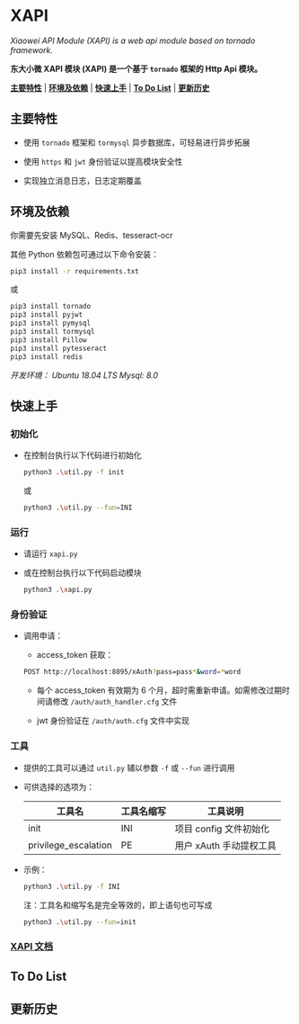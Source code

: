 # XAPI

_Xiaowei API Module (XAPI) is a web api module based on tornado framework._

**东大小微 XAPI 模块 (XAPI) 是一个基于 `tornado` 框架的 Http Api 模块。**

[**主要特性**](#主要特性) |
[**环境及依赖**](#环境及依赖) |
[**快速上手**](#快速上手) |
[**To Do List**](#To-Do-List) |
[**更新历史**](#更新历史)

## 主要特性

- 使用 `tornado` 框架和 `tormysql` 异步数据库，可轻易进行异步拓展

- 使用 `https` 和 `jwt` 身份验证以提高模块安全性

- 实现独立消息日志，日志定期覆盖

## 环境及依赖

你需要先安装 MySQL、Redis、tesseract-ocr

其他 Python 依赖包可通过以下命令安装：

```bash
pip3 install -r requirements.txt
```

或

```bash
pip3 install tornado
pip3 install pyjwt
pip3 install pymysql
pip3 install tormysql
pip3 install Pillow
pip3 install pytesseract
pip3 install redis
```

_开发环境： Ubuntu 18.04 LTS_
_Mysql: 8.0_

## 快速上手

### 初始化

- 在控制台执行以下代码进行初始化

  ```bash
  python3 .\util.py -f init
  ```

  或

  ```bash
  python3 .\util.py --fun=INI
  ```

### 运行

- 请运行 `xapi.py`

- 或在控制台执行以下代码启动模块

  ```bash
  python3 .\xapi.py
  ```

### 身份验证

- 调用申请：

  - access_token 获取：

  ```bash
  POST http://localhost:8895/xAuth?pass=pass*&word=*word
  ```

  - 每个 access_token 有效期为 6 个月，超时需重新申请。如需修改过期时间请修改 `/auth/auth_handler.cfg` 文件

  - jwt 身份验证在 `/auth/auth.cfg` 文件中实现

### 工具

- 提供的工具可以通过 `util.py` 辅以参数 `-f` 或 `--fun` 进行调用

- 可供选择的选项为：

  | 工具名               | 工具名缩写 | 工具说明                |
  | -------------------- | ---------- | ----------------------- |
  | init                 | INI        | 项目 config 文件初始化  |
  | privilege_escalation | PE         | 用户 xAuth 手动提权工具 |

- 示例：
  
  ```bash
  python3 .\util.py -f INI
  ```

  注：工具名和缩写名是完全等效的，即上语句也可写成

  ```bash
  python3 .\util.py --fun=init
  ```

### [XAPI 文档](doc/XAPI.md)

## To Do List

## 更新历史
